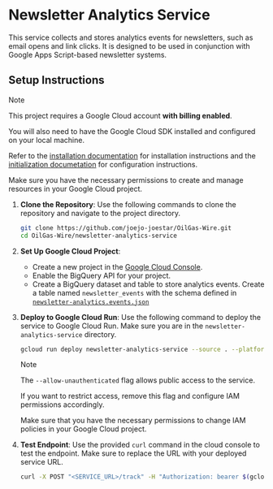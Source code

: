 # Newsletter Analytics Service

This service collects and stores analytics events for newsletters, such as email opens and link clicks. It is designed to be used in conjunction with Google Apps Script-based newsletter systems.

## Setup Instructions

> [!NOTE]
> This project requires a Google Cloud account **with billing enabled**.
>
> You will also need to have the Google Cloud SDK installed and configured on your local machine.
>
> Refer to the [installation documentation](https://cloud.google.com/sdk/docs/install) for installation instructions and the [initialization documetation](https://cloud.google.com/sdk/docs/initializing) for configuration instructions.
>
> Make sure you have the necessary permissions to create and manage resources in your Google Cloud project.

1. **Clone the Repository**:
    Use the following commands to clone the repository and navigate to the project directory.

    ```bash
    git clone https://github.com/joejo-joestar/OilGas-Wire.git
    cd OilGas-Wire/newsletter-analytics-service
    ```

2. **Set Up Google Cloud Project**:
    - Create a new project in the [Google Cloud Console](https://console.cloud.google.com/).
    - Enable the BigQuery API for your project.
    - Create a BigQuery dataset and table to store analytics events. Create a table named `newsletter_events` with the schema defined in [`newsletter-analytics.events.json`](newsletter-analytics.events.json)

3. **Deploy to Google Cloud Run**:
    Use the following command to deploy the service to Google Cloud Run. Make sure you are in the `newsletter-analytics-service` directory.

    ```bash
    gcloud run deploy newsletter-analytics-service --source . --platform managed --region us-central1 --allow-unauthenticated
    ```

    > [!NOTE]
    > The `--allow-unauthenticated` flag allows public access to the service.
    >
    > If you want to restrict access, remove this flag and configure IAM permissions accordingly.
    >
    > Make sure that you have the necessary permissions to change IAM policies in your Google Cloud project.

4. **Test Endpoint**:
    Use the provided `curl` command in the cloud console to test the endpoint. Make sure to replace the URL with your deployed service URL.

    ```bash
    curl -X POST "<SERVICE_URL>/track" -H "Authorization: bearer $(gcloud auth print-identity-token)" -H "Content-Type: application/json" -d '{  "src":"cloud-console", "eventType": "gui-test", "eventDetail": "console-test", "durationSec": "25", "newsletterId": "test-from-console", "url": "something" }'
    ```
